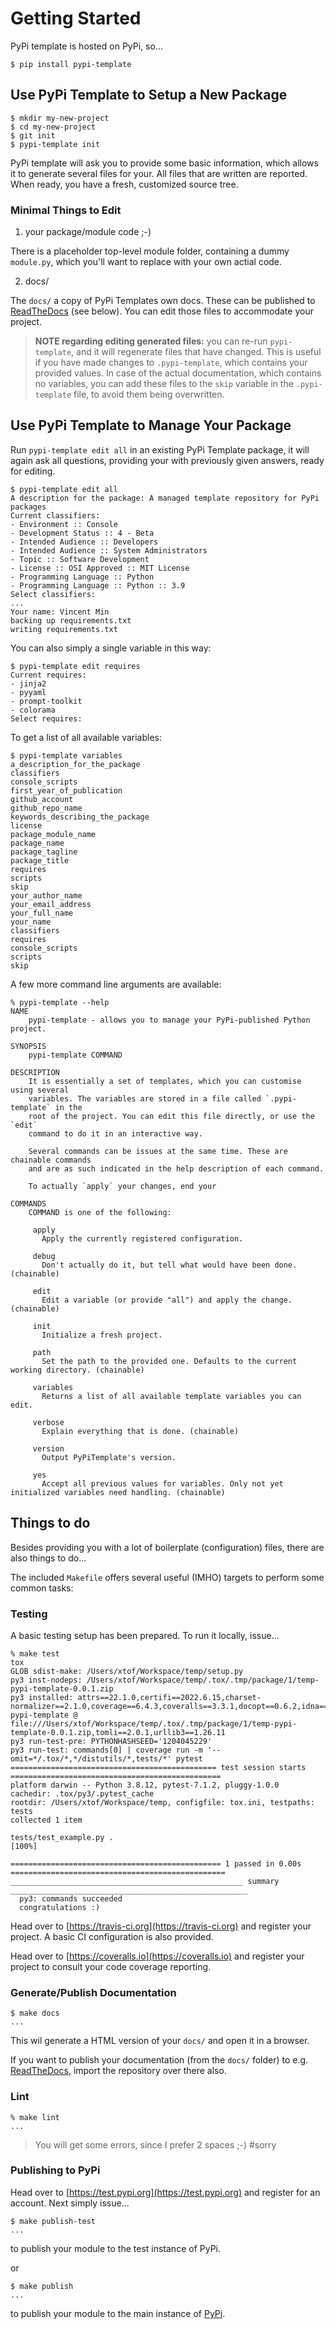 # Getting Started

PyPi template is hosted on PyPi, so...

```console
$ pip install pypi-template
```

## Use PyPi Template to Setup a New Package

```console
$ mkdir my-new-project
$ cd my-new-project
$ git init
$ pypi-template init
```

PyPi template will ask you to provide some basic information, which allows it to generate several files for your. All files that are written are reported. When ready, you have a fresh, customized source tree.

### Minimal Things to Edit

1. your package/module code ;-)

There is a placeholder top-level module folder, containing a dummy `module.py`, which you'll want to replace with your own actial code.

2. docs/

The `docs/` a copy of PyPi Templates own docs. These can be published to [ReadTheDocs](https://readthedocs.org) (see below). You can edit those files to accommodate your project.

> **NOTE regarding editing generated files:** you can re-run `pypi-template`, and it will regenerate files that have changed. This is useful if you have made changes to `.pypi-template`, which contains your provided values. In case of the actual documentation, which contains no variables, you can add these files to the `skip` variable in the `.pypi-template` file, to avoid them being overwritten.

## Use PyPi Template to Manage Your Package

Run `pypi-template edit all` in an existing PyPi Template package, it will again ask all questions, providing your with previously given answers, ready for editing.

```console
$ pypi-template edit all
A description for the package: A managed template repository for PyPi packages
Current classifiers:
- Environment :: Console
- Development Status :: 4 - Beta
- Intended Audience :: Developers
- Intended Audience :: System Administrators
- Topic :: Software Development
- License :: OSI Approved :: MIT License
- Programming Language :: Python
- Programming Language :: Python :: 3.9
Select classifiers:
...
Your name: Vincent Min
backing up requirements.txt
writing requirements.txt
```

You can also simply a single variable in this way:

```console
$ pypi-template edit requires
Current requires:
- jinja2
- pyyaml
- prompt-toolkit
- colorama
Select requires:
```

To get a list of all available variables:

```console
$ pypi-template variables
a_description_for_the_package
classifiers
console_scripts
first_year_of_publication
github_account
github_repo_name
keywords_describing_the_package
license
package_module_name
package_name
package_tagline
package_title
requires
scripts
skip
your_author_name
your_email_address
your_full_name
your_name
classifiers
requires
console_scripts
scripts
skip
```

A few more command line arguments are available:

```console
% pypi-template --help
NAME
    pypi-template - allows you to manage your PyPi-published Python project.

SYNOPSIS
    pypi-template COMMAND

DESCRIPTION
    It is essentially a set of templates, which you can customise using several
    variables. The variables are stored in a file called `.pypi-template` in the
    root of the project. You can edit this file directly, or use the `edit`
    command to do it in an interactive way.

    Several commands can be issues at the same time. These are chainable commands
    and are as such indicated in the help description of each command.

    To actually `apply` your changes, end your

COMMANDS
    COMMAND is one of the following:

     apply
       Apply the currently registered configuration.

     debug
       Don't actually do it, but tell what would have been done. (chainable)

     edit
       Edit a variable (or provide "all") and apply the change. (chainable)

     init
       Initialize a fresh project.

     path
       Set the path to the provided one. Defaults to the current working directory. (chainable)

     variables
       Returns a list of all available template variables you can edit.

     verbose
       Explain everything that is done. (chainable)

     version
       Output PyPiTemplate's version.

     yes
       Accept all previous values for variables. Only not yet initialized variables need handling. (chainable)
```

## Things to do

Besides providing you with a lot of boilerplate (configuration) files, there are also things to do...

The included `Makefile` offers several useful (IMHO) targets to perform some common tasks:

### Testing

A basic testing setup has been prepared. To run it locally, issue...

```console
% make test
tox
GLOB sdist-make: /Users/xtof/Workspace/temp/setup.py
py3 inst-nodeps: /Users/xtof/Workspace/temp/.tox/.tmp/package/1/temp-pypi-template-0.0.1.zip
py3 installed: attrs==22.1.0,certifi==2022.6.15,charset-normalizer==2.1.0,coverage==6.4.3,coveralls==3.3.1,docopt==0.6.2,idna==3.3,iniconfig==1.1.1,packaging==21.3,pluggy==1.0.0,py==1.11.0,pyparsing==3.0.9,pytest==7.1.2,requests==2.28.1,temp-pypi-template @ file:///Users/xtof/Workspace/temp/.tox/.tmp/package/1/temp-pypi-template-0.0.1.zip,tomli==2.0.1,urllib3==1.26.11
py3 run-test-pre: PYTHONHASHSEED='1204045229'
py3 run-test: commands[0] | coverage run -m '--omit=*/.tox/*,*/distutils/*,tests/*' pytest
============================================== test session starts ===============================================
platform darwin -- Python 3.8.12, pytest-7.1.2, pluggy-1.0.0
cachedir: .tox/py3/.pytest_cache
rootdir: /Users/xtof/Workspace/temp, configfile: tox.ini, testpaths: tests
collected 1 item

tests/test_example.py .                                                                                    [100%]

=============================================== 1 passed in 0.00s ================================================
____________________________________________________ summary _____________________________________________________
  py3: commands succeeded
  congratulations :)
```

Head over to [https://travis-ci.org](https://travis-ci.org) and register your project. A basic CI configuration is also provided.

Head over to [https://coveralls.io](https://coveralls.io) and register your project to consult your code coverage reporting.

### Generate/Publish Documentation

```console
$ make docs
...
```

This wil generate a HTML version of your `docs/` and open it in a browser.

If you want to publish your documentation (from the `docs/` folder) to e.g. [ReadTheDocs](https://readthedocs.org), import the repository over there also.

### Lint

```console
% make lint
...
```

> You will get some errors, since I prefer 2 spaces ;-) #sorry

### Publishing to PyPi

Head over to [https://test.pypi.org](https://test.pypi.org) and register for an account. Next simply issue...

```console
$ make publish-test
...
```

to publish your module to the test instance of PyPi.

or

```console
$ make publish
...
```

to publish your module to the main instance of [PyPi](https://pypi.org).
